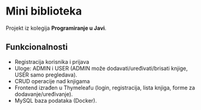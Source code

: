 # Mini biblioteka

Projekt iz kolegija **Programiranje u Javi**.

## Funkcionalnosti
- Registracija korisnika i prijava
- Uloge: ADMIN i USER (ADMIN može dodavati/uređivati/brisati knjige, USER samo pregledava).
- CRUD operacije nad knjigama
- Frontend izrađen u Thymeleafu (login, registracija, lista knjiga, forme za dodavanje/uređivanje).
- MySQL baza podataka (Docker).
